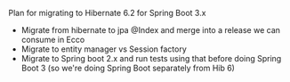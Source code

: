 
Plan for migrating to Hibernate 6.2 for Spring Boot 3.x

- Migrate from hibernate to jpa @Index and merge into a release we can consume in Ecco
- Migrate to entity manager vs Session factory
- Migrate to Spring boot 2.x and run tests using that before doing Spring Boot 3 (so we're doing Spring Boot separately from Hib 6)